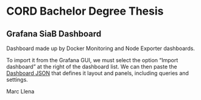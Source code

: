 # CORD Bachelor Degree Thesis

## Grafana SiaB Dashboard

Dashboard made up by Docker Monitoring and Node Exporter dashboards.

To import it from the Grafana GUI, we must select the option “Import dashboard” at the right of the dashboard list. We can then paste the [Dashboard JSON](https://github.com/marcllena/grafana-SiaB-dashboard/blob/main/SiaB_Monitoring_Dashboard.json) that defines it layout and panels, including queries and settings.

Marc Llena
